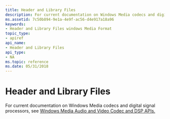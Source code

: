 ```yaml
---
title: Header and Library Files
description: For current documentation on Windows Media codecs and digital signal processors, see Windows Media Audio and Video Codec and DSP APIs.
ms.assetid: 7c50b894-9e1a-4e9f-ac56-d4e917a18a96
keywords:
- Header and Library Files windows Media Format
topic_type:
- apiref
api_name:
- Header and Library Files
api_type:
- NA
ms.topic: reference
ms.date: 05/31/2018
---
```


# Header and Library Files

For current documentation on Windows Media codecs and digital signal processors, see [Windows Media Audio and Video Codec and DSP APIs.](https://msdn.microsoft.com/library/Dd464626(v=VS.85).aspx)

 

 




